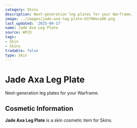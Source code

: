 ```yaml
---
category: Skins
description: Next-generation leg plates for your Warframe.
image: ../images/jade-axa-leg-plate-63790ece06.png
last_updated: '2025-09-17'
name: Jade Axa Leg Plate
source: WFCD
tags:
- Skin
- Skins
tradable: false
type: Skin
---
```


# Jade Axa Leg Plate

Next-generation leg plates for your Warframe.

## Cosmetic Information

**Jade Axa Leg Plate** is a skin cosmetic item for Skins.

